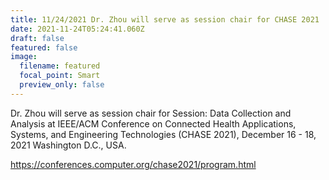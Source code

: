 ```yaml
---
title: 11/24/2021 Dr. Zhou will serve as session chair for CHASE 2021
date: 2021-11-24T05:24:41.060Z
draft: false
featured: false
image:
  filename: featured
  focal_point: Smart
  preview_only: false
---
```

Dr. Zhou will serve as session chair for Session: Data Collection and Analysis at IEEE/ACM Conference on Connected Health Applications, Systems, and Engineering Technologies (CHASE 2021), December 16 - 18, 2021 Washington D.C., USA. 

https://conferences.computer.org/chase2021/program.html
